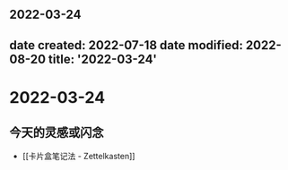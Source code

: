 2022-03-24
---
date created: 2022-07-18
date modified: 2022-08-20
title: '2022-03-24'
---

# 2022-03-24

## 今天的灵感或闪念

- [[卡片盒笔记法 - Zettelkasten]]
